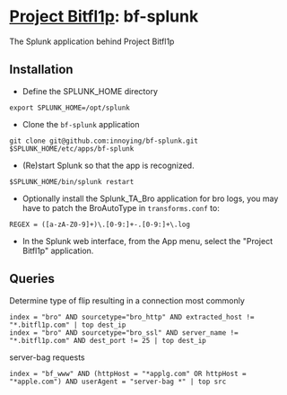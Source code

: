 # [Project Bitfl1p](https://www.bitfl1p.com): bf-splunk
The Splunk application behind Project Bitfl1p

## Installation
* Define the SPLUNK_HOME directory
```shell
export SPLUNK_HOME=/opt/splunk
```
* Clone the `bf-splunk` application
```shell
git clone git@github.com:innoying/bf-splunk.git $SPLUNK_HOME/etc/apps/bf-splunk
```
* (Re)start Splunk so that the app is recognized.
```shell
$SPLUNK_HOME/bin/splunk restart
```
* Optionally install the Splunk_TA_Bro application for bro logs, you may have to patch the BroAutoType in `transforms.conf` to:
```
REGEX = ([a-zA-Z0-9]+)\.[0-9:]+-.[0-9:]+\.log
```
* In the Splunk web interface, from the App menu, select the "Project Bitfl1p" application.

## Queries
Determine type of flip resulting in a connection most commonly
```
index = "bro" AND sourcetype="bro_http" AND extracted_host != "*.bitfl1p.com" | top dest_ip
index = "bro" AND sourcetype="bro_ssl" AND server_name != "*.bitfl1p.com" AND dest_port != 25 | top dest_ip
```
server-bag requests
```
index = "bf_www" AND (httpHost = "*applg.com" OR httpHost = "*apple.com") AND userAgent = "server-bag *" | top src
```
